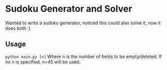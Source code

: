 # Sudoku Generator and Solver

Wanted to write a sudoku generator, noticed this could also solve it, now it does both :)

## Usage
`python main.py [n]`
Where n is the number of fields to be empty/deleted. If no n is specified, n=45 will be used.
